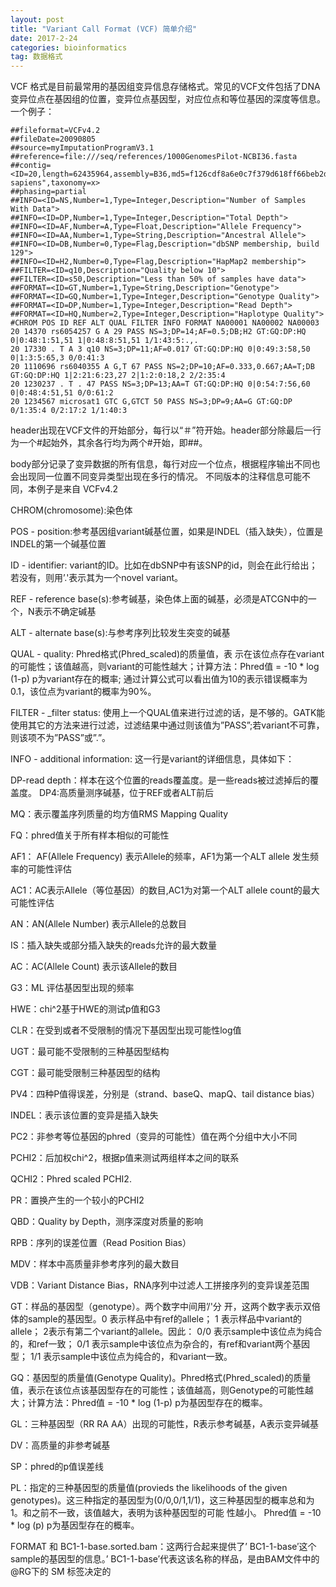 ```yaml
---
layout: post
title: "Variant Call Format (VCF) 简单介绍"
date: 2017-2-24
categories: bioinformatics
tag: 数据格式
---
```



VCF 格式是目前最常用的基因组变异信息存储格式。常见的VCF文件包括了DNA变异位点在基因组的位置，变异位点基因型，对应位点和等位基因的深度等信息。
一个例子：
```
##fileformat=VCFv4.2
##fileDate=20090805
##source=myImputationProgramV3.1
##reference=file:///seq/references/1000GenomesPilot-NCBI36.fasta
##contig=<ID=20,length=62435964,assembly=B36,md5=f126cdf8a6e0c7f379d618ff66beb2da,species="Homo sapiens",taxonomy=x>
##phasing=partial
##INFO=<ID=NS,Number=1,Type=Integer,Description="Number of Samples With Data">
##INFO=<ID=DP,Number=1,Type=Integer,Description="Total Depth">
##INFO=<ID=AF,Number=A,Type=Float,Description="Allele Frequency">
##INFO=<ID=AA,Number=1,Type=String,Description="Ancestral Allele">
##INFO=<ID=DB,Number=0,Type=Flag,Description="dbSNP membership, build 129">
##INFO=<ID=H2,Number=0,Type=Flag,Description="HapMap2 membership">
##FILTER=<ID=q10,Description="Quality below 10">
##FILTER=<ID=s50,Description="Less than 50% of samples have data">
##FORMAT=<ID=GT,Number=1,Type=String,Description="Genotype">
##FORMAT=<ID=GQ,Number=1,Type=Integer,Description="Genotype Quality">
##FORMAT=<ID=DP,Number=1,Type=Integer,Description="Read Depth">
##FORMAT=<ID=HQ,Number=2,Type=Integer,Description="Haplotype Quality">
#CHROM POS ID REF ALT QUAL FILTER INFO FORMAT NA00001 NA00002 NA00003
20 14370 rs6054257 G A 29 PASS NS=3;DP=14;AF=0.5;DB;H2 GT:GQ:DP:HQ 0|0:48:1:51,51 1|0:48:8:51,51 1/1:43:5:.,.
20 17330 . T A 3 q10 NS=3;DP=11;AF=0.017 GT:GQ:DP:HQ 0|0:49:3:58,50 0|1:3:5:65,3 0/0:41:3
20 1110696 rs6040355 A G,T 67 PASS NS=2;DP=10;AF=0.333,0.667;AA=T;DB GT:GQ:DP:HQ 1|2:21:6:23,27 2|1:2:0:18,2 2/2:35:4
20 1230237 . T . 47 PASS NS=3;DP=13;AA=T GT:GQ:DP:HQ 0|0:54:7:56,60 0|0:48:4:51,51 0/0:61:2
20 1234567 microsat1 GTC G,GTCT 50 PASS NS=3;DP=9;AA=G GT:GQ:DP 0/1:35:4 0/2:17:2 1/1:40:3
```

header出现在VCF文件的开始部分，每行以“＃”符开始。header部分除最后一行为一个#起始外，其余各行均为两个#开始，即##。

body部分记录了变异数据的所有信息，每行对应一个位点，根据程序输出不同也会出现同一位置不同变异类型出现在多行的情况。
不同版本的注释信息可能不同，本例子是来自 VCFv4.2

CHROM(chromosome):染色体

POS - position:参考基因组variant碱基位置，如果是INDEL（插入缺失），位置是INDEL的第一个碱基位置

ID - identifier: variant的ID。比如在dbSNP中有该SNP的id，则会在此行给出；若没有，则用’.'表示其为一个novel variant。

REF - reference base(s):参考碱基，染色体上面的碱基，必须是ATCGN中的一个，N表示不确定碱基

ALT - alternate base(s):与参考序列比较发生突变的碱基

QUAL - quality: Phred格式(Phred_scaled)的质量值，表 示在该位点存在variant的可能性；该值越高，则variant的可能性越大；计算方法：Phred值 = -10 * log (1-p) p为variant存在的概率; 通过计算公式可以看出值为10的表示错误概率为0.1，该位点为variant的概率为90%。

FILTER - _filter status: 使用上一个QUAL值来进行过滤的话，是不够的。GATK能使用其它的方法来进行过滤，过滤结果中通过则该值为”PASS”;若variant不可靠，则该项不为”PASS”或”.”。

INFO - additional information:  这一行是variant的详细信息，具体如下：

DP-read depth：样本在这个位置的reads覆盖度。是一些reads被过滤掉后的覆盖度。          DP4:高质量测序碱基，位于REF或者ALT前后

MQ：表示覆盖序列质量的均方值RMS Mapping Quality

FQ：phred值关于所有样本相似的可能性

AF1： AF(Allele Frequency) 表示Allele的频率，AF1为第一个ALT allele 发生频率的可能性评估

AC1：AC表示Allele（等位基因）的数目,AC1为对第一个ALT allele count的最大可能性评估

AN：AN(Allele Number) 表示Allele的总数目

IS：插入缺失或部分插入缺失的reads允许的最大数量

AC：AC(Allele Count) 表示该Allele的数目

G3：ML 评估基因型出现的频率

HWE：chi^2基于HWE的测试p值和G3

CLR：在受到或者不受限制的情况下基因型出现可能性log值

UGT：最可能不受限制的三种基因型结构

CGT：最可能受限制三种基因型的结构

PV4：四种P值得误差，分别是（strand、baseQ、mapQ、tail distance bias）

INDEL：表示该位置的变异是插入缺失

PC2：非参考等位基因的phred（变异的可能性）值在两个分组中大小不同

PCHI2：后加权chi^2，根据p值来测试两组样本之间的联系

QCHI2：Phred scaled PCHI2.

PR：置换产生的一个较小的PCHI2

QBD：Quality by Depth，测序深度对质量的影响

RPB：序列的误差位置（Read Position Bias）

MDV：样本中高质量非参考序列的最大数目

VDB：Variant Distance Bias，RNA序列中过滤人工拼接序列的变异误差范围

GT：样品的基因型（genotype）。两个数字中间用’/'分 开，这两个数字表示双倍体的sample的基因型。0 表示样品中有ref的allele； 1 表示样品中variant的allele； 2表示有第二个variant的allele。因此： 0/0 表示sample中该位点为纯合的，和ref一致； 0/1 表示sample中该位点为杂合的，有ref和variant两个基因型； 1/1 表示sample中该位点为纯合的，和variant一致。

GQ：基因型的质量值(Genotype Quality)。Phred格式(Phred_scaled)的质量值，表示在该位点该基因型存在的可能性；该值越高，则Genotype的可能性越 大；计算方法：Phred值 = -10 * log (1-p) p为基因型存在的概率。

GL：三种基因型（RR RA AA）出现的可能性，R表示参考碱基，A表示变异碱基

DV：高质量的非参考碱基

SP：phred的p值误差线

PL：指定的三种基因型的质量值(provieds the likelihoods of the given genotypes)。这三种指定的基因型为(0/0,0/1,1/1)，这三种基因型的概率总和为1。和之前不一致，该值越大，表明为该种基因型的可能 性越小。 Phred值 = -10 * log (p) p为基因型存在的概率。

FORMAT 和 BC1-1-base.sorted.bam：这两行合起来提供了’ BC1-1-base′这个sample的基因型的信息。’ BC1-1-base′代表这该名称的样品，是由BAM文件中的@RG下的 SM 标签决定的
